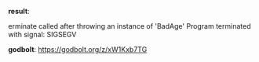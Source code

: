 **result**:
 
erminate called after throwing an instance of 'BadAge'
Program terminated with signal: SIGSEGV
 
**godbolt**: https://godbolt.org/z/xW1Kxb7TG